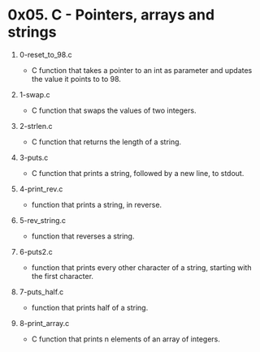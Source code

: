 # 0x05. C - Pointers, arrays and strings

1. 0-reset_to_98.c
   - C function that takes a pointer to an int as parameter and updates the value it points to to 98.

2. 1-swap.c
   - C function that swaps the values of two integers.

3. 2-strlen.c
   - C function that returns the length of a string.

4. 3-puts.c
   - C function that prints a string, followed by a new line, to stdout.

5. 4-print_rev.c
   - function that prints a string, in reverse.

6. 5-rev_string.c
   - function that reverses a string. 

7. 6-puts2.c
   - function that prints every other character of a string, starting with the first character.

8. 7-puts_half.c
   - function that prints half of a string.

9. 8-print_array.c
   - C function that prints n elements of an array of integers.

